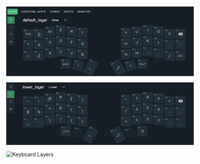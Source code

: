 ![Keyboard Layers](https://github.com/pymeister/Corne_Config/blob/master/default_layer.png?raw=true)

![Keyboard Layers](https://github.com/pymeister/Corne_Config/blob/master/lower_layer.png?raw=true)

![Keyboard Layers](<img width="920" height="324" alt="image" src="https://github.com/user-attachments/assets/934ca70d-7abd-412a-ba47-2186d851784e" />
)
